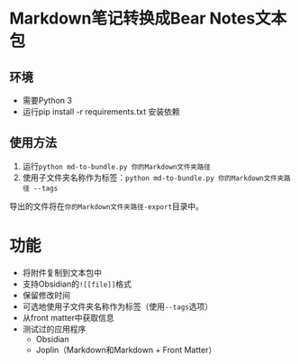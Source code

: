 # Markdown笔记转换成Bear Notes文本包
## 环境
- 需要Python 3
- 运行pip install -r requirements.txt 安装依赖
## 使用方法 
1. 运行`python md-to-bundle.py 你的Markdown文件夹路径` 
2. 使用子文件夹名称作为标签：`python md-to-bundle.py 你的Markdown文件夹路径 --tags`

导出的文件将在`你的Markdown文件夹路径-export`目录中。
# 功能
- 将附件复制到文本包中 
- 支持Obsidian的`![[file]]`格式
- 保留修改时间 
- 可选地使用子文件夹名称作为标签（使用`--tags`选项）
- 从front matter中获取信息 
- 测试过的应用程序
    - Obsidian
    - Joplin（Markdown和Markdown + Front Matter）